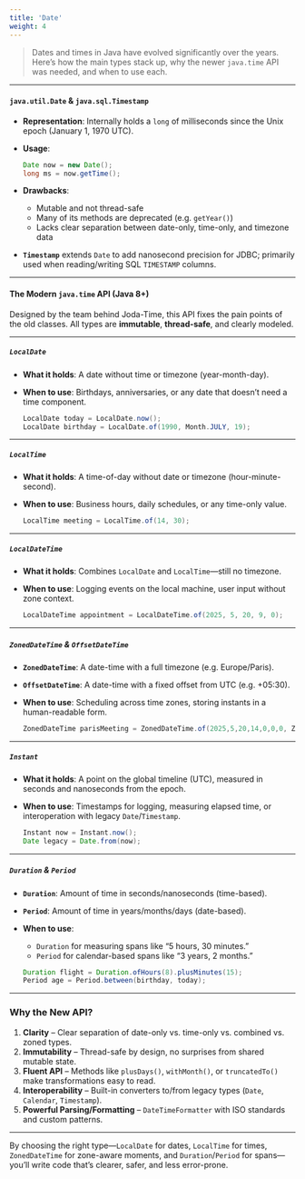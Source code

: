 ```yaml
---
title: 'Date'
weight: 4
---
```


> Dates and times in Java have evolved significantly over the years. Here’s how the main types stack up, why the newer `java.time` API was needed, and when to use each.

---

#### `java.util.Date` & `java.sql.Timestamp`

* **Representation**: Internally holds a `long` of milliseconds since the Unix epoch (January 1, 1970 UTC).
* **Usage**:

  ```java
  Date now = new Date();
  long ms = now.getTime();
  ```
* **Drawbacks**:

  * Mutable and not thread-safe
  * Many of its methods are deprecated (e.g. `getYear()`)
  * Lacks clear separation between date-only, time-only, and timezone data
* **`Timestamp`** extends `Date` to add nanosecond precision for JDBC; primarily used when reading/writing SQL `TIMESTAMP` columns.

---

#### The Modern `java.time` API (Java 8+)

Designed by the team behind Joda-Time, this API fixes the pain points of the old classes. All types are **immutable**, **thread-safe**, and clearly modeled.

---

##### `LocalDate`

* **What it holds**: A date without time or timezone (year-month-day).
* **When to use**: Birthdays, anniversaries, or any date that doesn’t need a time component.

  ```java
  LocalDate today = LocalDate.now();
  LocalDate birthday = LocalDate.of(1990, Month.JULY, 19);
  ```

---

##### `LocalTime`

* **What it holds**: A time-of-day without date or timezone (hour-minute-second).
* **When to use**: Business hours, daily schedules, or any time-only value.

  ```java
  LocalTime meeting = LocalTime.of(14, 30);
  ```

---

##### `LocalDateTime`

* **What it holds**: Combines `LocalDate` and `LocalTime`—still no timezone.
* **When to use**: Logging events on the local machine, user input without zone context.

  ```java
  LocalDateTime appointment = LocalDateTime.of(2025, 5, 20, 9, 0);
  ```

---

##### `ZonedDateTime` & `OffsetDateTime`

* **`ZonedDateTime`**: A date-time with a full timezone (e.g. Europe/Paris).
* **`OffsetDateTime`**: A date-time with a fixed offset from UTC (e.g. +05:30).
* **When to use**: Scheduling across time zones, storing instants in a human-readable form.

  ```java
  ZonedDateTime parisMeeting = ZonedDateTime.of(2025,5,20,14,0,0,0, ZoneId.of("Europe/Paris"));
  ```

---

##### `Instant`

* **What it holds**: A point on the global timeline (UTC), measured in seconds and nanoseconds from the epoch.
* **When to use**: Timestamps for logging, measuring elapsed time, or interoperation with legacy `Date`/`Timestamp`.

  ```java
  Instant now = Instant.now();
  Date legacy = Date.from(now);
  ```

---

##### `Duration` & `Period`

* **`Duration`**: Amount of time in seconds/nanoseconds (time-based).
* **`Period`**: Amount of time in years/months/days (date-based).
* **When to use**:

  * `Duration` for measuring spans like “5 hours, 30 minutes.”
  * `Period` for calendar-based spans like “3 years, 2 months.”

  ```java
  Duration flight = Duration.ofHours(8).plusMinutes(15);
  Period age = Period.between(birthday, today);
  ```

---

### Why the New API?

1. **Clarity** – Clear separation of date-only vs. time-only vs. combined vs. zoned types.
2. **Immutability** – Thread-safe by design, no surprises from shared mutable state.
3. **Fluent API** – Methods like `plusDays()`, `withMonth()`, or `truncatedTo()` make transformations easy to read.
4. **Interoperability** – Built-in converters to/from legacy types (`Date`, `Calendar`, `Timestamp`).
5. **Powerful Parsing/Formatting** – `DateTimeFormatter` with ISO standards and custom patterns.

---

By choosing the right type—`LocalDate` for dates, `LocalTime` for times, `ZonedDateTime` for zone-aware moments, and `Duration`/`Period` for spans—you’ll write code that’s clearer, safer, and less error-prone.
